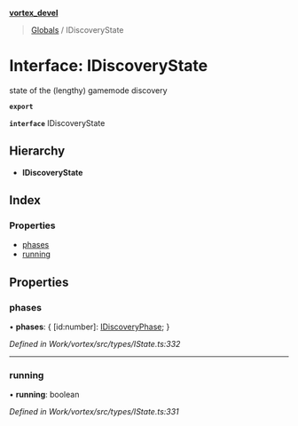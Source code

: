 **[vortex_devel](../README.md)**

> [Globals](../globals.md) / IDiscoveryState

# Interface: IDiscoveryState

state of the (lengthy) gamemode discovery

**`export`** 

**`interface`** IDiscoveryState

## Hierarchy

* **IDiscoveryState**

## Index

### Properties

* [phases](idiscoverystate.md#phases)
* [running](idiscoverystate.md#running)

## Properties

### phases

•  **phases**: { [id:number]: [IDiscoveryPhase](idiscoveryphase.md);  }

*Defined in Work/vortex/src/types/IState.ts:332*

___

### running

•  **running**: boolean

*Defined in Work/vortex/src/types/IState.ts:331*
